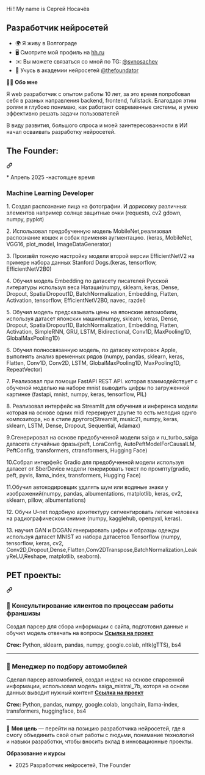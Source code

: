 Hi ! My name is Сергей Носачёв

Разработчик нейросетей
----------------------

* 🌍 Я живу в Волгограде
* 🖥️  Смотрите мой профиль на [hh.ru](http://volgograd.hh.ru/resume/1526069eff0e9b80290039ed1f565175715a79)
* ✉️  Вы можете связаться со мной по TG: [@svnosachev](mailto:@svnosachev)
* 🧠  Учусь в академии нейросетей <a href="https://t.me/thefoundator" rel="nofollow">@thefoundator</a>

<p dir="auto">👨&zwj;💻 <strong>Обо мне</strong></p>

<p dir="auto">Я web разработчик с опытом работы 10 лет, за это время попробовал себя в разных направления backend, frontend, fullstack. Благодаря этим ролям я глубоко понимаю, как работают современные системы, и умею эффективно решать задачи пользователей</p>
<p dir="auto">В виду развития, большого спроса и моей заинтересованности в ИИ начал осваивать разработку нейросетей.</p>

<div class="markdown-heading" dir="auto"><h2 class="heading-element" dir="auto">The Founder:</h2><a id="user-content-pet-проекты" class="anchor" aria-label="Permalink: PET проекты:" href="#pet-проекты"><svg class="octicon octicon-link" viewBox="0 0 16 16" version="1.1" width="16" height="16" aria-hidden="true"><path d="m7.775 3.275 1.25-1.25a3.5 3.5 0 1 1 4.95 4.95l-2.5 2.5a3.5 3.5 0 0 1-4.95 0 .751.751 0 0 1 .018-1.042.751.751 0 0 1 1.042-.018 1.998 1.998 0 0 0 2.83 0l2.5-2.5a2.002 2.002 0 0 0-2.83-2.83l-1.25 1.25a.751.751 0 0 1-1.042-.018.751.751 0 0 1-.018-1.042Zm-4.69 9.64a1.998 1.998 0 0 0 2.83 0l1.25-1.25a.751.751 0 0 1 1.042.018.751.751 0 0 1 .018 1.042l-1.25 1.25a3.5 3.5 0 1 1-4.95-4.95l2.5-2.5a3.5 3.5 0 0 1 4.95 0 .751.751 0 0 1-.018 1.042.751.751 0 0 1-1.042.018 1.998 1.998 0 0 0-2.83 0l-2.5 2.5a1.998 1.998 0 0 0 0 2.83Z"></path></svg></a>
  <p dir="auto">* Апрель 2025 -настоящее время</p>
  <h3 class="heading-element" dir="auto">Machine Learning Developer</h3>
  <p dir="auto">1. Создал распознание лица на фотографии. И дорисовку различных элементов например солнце защитные очки (requests, cv2 gdown, numpy, pyplot)</p>
  <p dir="auto">2. Использовал предобученную модель MobileNet,реализовал распознание кошек и собак применяя аугментацию. (keras, MobileNet, VGG16, plot_model, ImageDataGenerator)</p>
  <p dir="auto">3. Произвёл тонкую настройку модели второй версии EfficientNetV2 на примере набора данных Stanford Dogs.(keras, tensorflow, EfficientNetV2B0)</p>
  <p dir="auto">4. Обучил модель Embedding по датасету писателей Русской литературы используя веса Наташи(numpy, sklearn, keras, Dense, Dropout, SpatialDropout1D, BatchNormalization, Embedding, Flatten, Activation, tensorflow, EfficientNetV2B0, navec, razdel)</p>
  <p dir="auto">5. Обучил модель предсказывать цены на японские автомобили, используя датасет японских машин(numpy, sklearn, keras, Dense, Dropout, SpatialDropout1D, BatchNormalization, Embedding, Flatten, Activation,
                            SimpleRNN, GRU, LSTM, Bidirectional, Conv1D, MaxPooling1D, GlobalMaxPooling1D)</p>
  <p dir="auto">6. Обучил полносвязанную модель, по датасеу котировок Apple, выполнять анализ временных рядов (numpy, pandas, sklearn, keras, Flatten, Conv1D, Conv2D, LSTM, GlobalMaxPooling1D, MaxPooling1D, RepeatVector)</p>
  <p dir="auto">7. Реализовал при помощи FastAPI REST API. которая взаимодействует с обученой моделью на наборе mnist выводить цифры по загруженной картинке (fastapi, mnist, numpy, keras, tensorflow, PIL)</p>
  <p dir="auto">8. Реализовал интерфейс на Streamlit для обучения и инференса модели которая на основе одних midi герерирует другие то есть мелодия однго композитора, но в стиле другого(Streamlit, music21, numpy, keras,  sklearn, LSTM, Dense, Dropout, Sequential, Adamax)</p>
  <p dir="auto">9.Сгенерировал на основе предобученной модели saiga и ru_turbo_saiga датасета случайные фразы(peft, LoraConfig, AutoPeftModelForCausalLM, PeftConfig, transformers, ctransformers,  Hugging Face)</p>
  <p dir="auto">10.Собрал интерфейс Gradio для предобученной модели используя датасет от SberDevice модели генерировать текст по промпту(gradio, peft, pyvis, llama_index, transformers,  Hugging Face)</p>
   <p dir="auto">11.Обучил автокодировщик удалять шум или водяные знаки у изображений(numpy, pandas, albumentations, matplotlib, keras, cv2, sklearn, pillow, albumentations)</p>
   <p dir="auto">12. Обучи U-net подобную архитектуру сегментировать легкие человека на радиографическом снимке (numpy, kagglehub, openpyxl, keras).</p>
  <p dir="auto">13. научил GAN и DCGAN генерировать цифры и образцы одежды используя датасет MNIST из набора датасетов Tensorflow (numpy, tensorflow, keras, cv2, Conv2D,Dropout,Dense,Flatten,Conv2DTranspose,BatchNormalization,LeakyReLU,Reshape, matplotlib, seaborn).</p>
</div>



<div class="markdown-heading" dir="auto"><h2 class="heading-element" dir="auto">PET проекты:</h2><a id="user-content-pet-проекты" class="anchor" aria-label="Permalink: PET проекты:" href="#pet-проекты"><svg class="octicon octicon-link" viewBox="0 0 16 16" version="1.1" width="16" height="16" aria-hidden="true"><path d="m7.775 3.275 1.25-1.25a3.5 3.5 0 1 1 4.95 4.95l-2.5 2.5a3.5 3.5 0 0 1-4.95 0 .751.751 0 0 1 .018-1.042.751.751 0 0 1 1.042-.018 1.998 1.998 0 0 0 2.83 0l2.5-2.5a2.002 2.002 0 0 0-2.83-2.83l-1.25 1.25a.751.751 0 0 1-1.042-.018.751.751 0 0 1-.018-1.042Zm-4.69 9.64a1.998 1.998 0 0 0 2.83 0l1.25-1.25a.751.751 0 0 1 1.042.018.751.751 0 0 1 .018 1.042l-1.25 1.25a3.5 3.5 0 1 1-4.95-4.95l2.5-2.5a3.5 3.5 0 0 1 4.95 0 .751.751 0 0 1-.018 1.042.751.751 0 0 1-1.042.018 1.998 1.998 0 0 0-2.83 0l-2.5 2.5a1.998 1.998 0 0 0 0 2.83Z"></path></svg></a></div>

<h3 class="heading-element" dir="auto">📌 Консультирование клиентов по процессам работы франшизы</h3>
<p dir="auto">Создал парсер для сбора информации с сайта, подготовил данные и обучил модель отвечать на вопросы <a href="https://github.com/snosachyev/franchise"><strong>Ссылка на проект</strong></a></p>
<p dir="auto"><strong>Стек:</strong> Python, sklearn, pandas, numpy, google.colab, nltk(gTTS), bs4</p>
<hr>

<h3 class="heading-element" dir="auto">📌 Менеджер по подбору автомобилей</h3>
<p dir="auto">Сделал парсер автомобилей, создал индекс на основе спарсенной информации, использовал модель saiga_mistral_7b, которя на основе данных выводит нужный контент <a href="https://github.com/snosachyev/auto_manger"><strong>Ссылка на проект</strong></a></p>
<p dir="auto"><strong>Стек:</strong> Python, pandas, numpy, google.colab, langchain, llama-index, transformers, huggingface, bs4</p>
<hr>

<p dir="auto">🎯 <strong>Моя цель</strong> — перейти на позицию разработчика нейросетей, где я смогу объединить свой опыт работы с людьми, понимание технологий и навыки разработки, чтобы вносить вклад в инновационные проекты.</p>


<p dir="auto" class=""><strong>Образование и курсы</strong></p>

<ul dir="auto">
<li>2025 Разработчик нейросетей, The Founder</li>
</ul>
